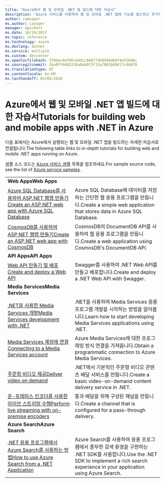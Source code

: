 ```yaml
---
title: "Azure에서 웹 및 모바일 .NET 앱 빌드에 대한 자습서"
description: "Azure 서비스를 사용하여 웹 및 모바일 .NET 앱에 기능을 빌드하고 추가하는 자습서입니다."
author: camsoper
ms.author: casoper
manager: wpickett
ms.date: 10/19/2017
ms.topic: reference
ms.technology: azure
ms.devlang: dotnet
ms.service: multiple
ms.custom: devcenter
ms.openlocfilehash: 5f06ec0af86cb4d1c8467fd50504d6074e556d6c
ms.sourcegitcommit: 3ba0ff4463338a0ab0f3f15a7601b89417c06970
ms.translationtype: HT
ms.contentlocale: ko-KR
ms.lasthandoff: 03/05/2018
---
```

# <a name="tutorials-for-building-web-and-mobile-apps-with-net-in-azure"></a><span data-ttu-id="a43b5-103">Azure에서 웹 및 모바일 .NET 앱 빌드에 대한 자습서</span><span class="sxs-lookup"><span data-stu-id="a43b5-103">Tutorials for building web and mobile apps with .NET in Azure</span></span>

<span data-ttu-id="a43b5-104">다음 표에서는 Azure에서 실행되는 웹 및 모바일 .NET 앱을 빌드하는 자세한 자습서로 연결됩니다.</span><span class="sxs-lookup"><span data-stu-id="a43b5-104">The following table links to in-depth tutorials for building web and mobile .NET apps running on Azure.</span></span>

<span data-ttu-id="a43b5-105">샘플 소스 코드는 [Azure 서비스 샘플](https://azure.microsoft.com/resources/samples/?platform=dotnet) 목록을 참조하세요.</span><span class="sxs-lookup"><span data-stu-id="a43b5-105">For sample source code, see the list of [Azure service samples](https://azure.microsoft.com/resources/samples/?platform=dotnet).</span></span>

| | |
|---|---|
| <span data-ttu-id="a43b5-106">**Web Apps**</span><span class="sxs-lookup"><span data-stu-id="a43b5-106">**Web Apps**</span></span>||
| <span data-ttu-id="a43b5-107">[Azure SQL Database를 사용하여 ASP.NET 웹앱 만들기][1]</span><span class="sxs-lookup"><span data-stu-id="a43b5-107">[Create an ASP.NET web app with Azure SQL Database][1]</span></span> | <span data-ttu-id="a43b5-108">Azure SQL Database에 데이터를 저장하는 간단한 웹 응용 프로그램을 만듭니다.</span><span class="sxs-lookup"><span data-stu-id="a43b5-108">Create a simple web application that stores data in Azure SQL Database.</span></span> | 
| <span data-ttu-id="a43b5-109">[CosmosDB를 사용하여 ASP.NET 웹앱 만들기][2]</span><span class="sxs-lookup"><span data-stu-id="a43b5-109">[Create an ASP.NET web app with CosmosDB][2]</span></span> | <span data-ttu-id="a43b5-110">CosmosDB의 DocumentDB API를 사용하여 웹 응용 프로그램을 만듭니다.</span><span class="sxs-lookup"><span data-stu-id="a43b5-110">Create a web application using CosmosDB's DocumentDB API.</span></span> | 
| <span data-ttu-id="a43b5-111">**API Apps**</span><span class="sxs-lookup"><span data-stu-id="a43b5-111">**API Apps**</span></span>||
| <span data-ttu-id="a43b5-112">[Web API 만들기 및 배포][3]</span><span class="sxs-lookup"><span data-stu-id="a43b5-112">[Create and deploy a Web API][3]</span></span> | <span data-ttu-id="a43b5-113">Swagger를 사용하여 .NET Web API를 만들고 배포합니다.</span><span class="sxs-lookup"><span data-stu-id="a43b5-113">Create and deploy a .NET Web API with Swagger.</span></span> | 
| <span data-ttu-id="a43b5-114">**Media Services**</span><span class="sxs-lookup"><span data-stu-id="a43b5-114">**Media Services**</span></span> | |
| <span data-ttu-id="a43b5-115">[.NET을 사용한 Media Services 개발][6]</span><span class="sxs-lookup"><span data-stu-id="a43b5-115">[Media Services development with .NET][6]</span></span> | <span data-ttu-id="a43b5-116">.NET을 사용하여 Media Services 응용 프로그램 개발을 시작하는 방법을 알아봅니다.</span><span class="sxs-lookup"><span data-stu-id="a43b5-116">Learn how to start developing Media Services applications using .NET.</span></span> |
| <span data-ttu-id="a43b5-117">[Media Services 계정에 연결][7]</span><span class="sxs-lookup"><span data-stu-id="a43b5-117">[Connecting to a Media Services account][7]</span></span> | <span data-ttu-id="a43b5-118">Azure Media Services에 대한 프로그래밍 방식 연결을 가져옵니다.</span><span class="sxs-lookup"><span data-stu-id="a43b5-118">Obtain a programmatic connection to  Azure Media Services.</span></span> |
| <span data-ttu-id="a43b5-119">[주문형 비디오 제공][4]</span><span class="sxs-lookup"><span data-stu-id="a43b5-119">[Deliver video on demand][4]</span></span> | <span data-ttu-id="a43b5-120">.NET에서 기본적인 주문형 비디오 콘텐츠 배달 서비스를 만듭니다.</span><span class="sxs-lookup"><span data-stu-id="a43b5-120">Create a basic video-on-demand content delivery service in .NET.</span></span> | 
| <span data-ttu-id="a43b5-121">[온-프레미스 인코더를 사용한 라이브 스트리밍 수행][8]</span><span class="sxs-lookup"><span data-stu-id="a43b5-121">[Perform live streaming with on-premise encoders ][8]</span></span> | <span data-ttu-id="a43b5-122">통과 배달을 위해 구성된 채널을 만듭니다.</span><span class="sxs-lookup"><span data-stu-id="a43b5-122">Create a channel that is configured for a pass-through delivery.</span></span> |
| <span data-ttu-id="a43b5-123">**Azure Search**</span><span class="sxs-lookup"><span data-stu-id="a43b5-123">**Azure Search**</span></span>||
| <span data-ttu-id="a43b5-124">[.NET 응용 프로그램에서 Azure Search를 사용하는 방법][5]</span><span class="sxs-lookup"><span data-stu-id="a43b5-124">[How to use Azure Search from a .NET Application][5]</span></span> | <span data-ttu-id="a43b5-125">Azure Search를 사용하여 응용 프로그램에서 풍부한 검색 환경을 구현하는 .NET SDK를 사용합니다.</span><span class="sxs-lookup"><span data-stu-id="a43b5-125">Use the .NET SDK to implement a rich search experience in your application using Azure Search.</span></span> | 



[1]: /azure/app-service-web/app-service-web-tutorial-dotnet-sqldatabase
[2]: /azure/documentdb/documentdb-dotnet-application
[3]: /azure/app-service-api/app-service-api-dotnet-get-started
[4]: /azure/media-services/media-services-dotnet-get-started
[5]: /azure/search/search-howto-dotnet-sdk
[6]: /azure/media-services/media-services-dotnet-how-to-use
[7]: /azure/media-services/media-services-dotnet-connect-programmatically
[8]: /azure/media-services/media-services-dotnet-live-encode-with-onpremises-encoders